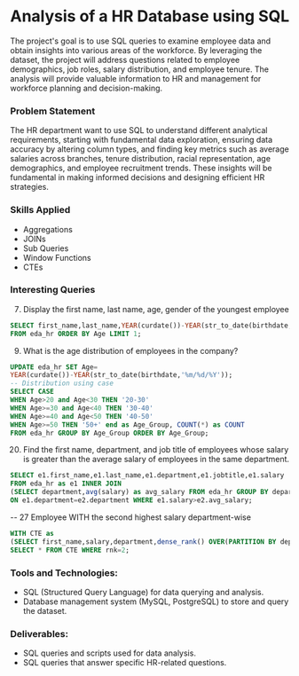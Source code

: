 # Analysis of a HR Database using SQL
The project's goal is to use SQL queries to examine employee data and obtain insights into various areas of the workforce. By leveraging the dataset, the project will address questions related to employee demographics, job roles, salary distribution, and employee tenure. The analysis will provide valuable information to HR and management for workforce planning and decision-making.

### Problem Statement
The HR department want to use SQL to understand different analytical requirements, starting with fundamental data exploration, ensuring data accuracy by altering column types, and finding key metrics such as average salaries across branches, tenure distribution, racial representation, age demographics, and employee recruitment trends. These insights will be fundamental in making informed decisions and designing efficient HR strategies.

### Skills Applied
- Aggregations
- JOINs
- Sub Queries
- Window Functions
- CTEs

### Interesting Queries
7. Display the first name, last name, age, gender of the youngest employee
```sql
SELECT first_name,last_name,YEAR(curdate())-YEAR(str_to_date(birthdate,'%m/%d/%Y')) as Age, gender
FROM eda_hr ORDER BY Age LIMIT 1;
```
9. What is the age distribution of employees in the company?

```sql
UPDATE eda_hr SET Age=
YEAR(curdate())-YEAR(str_to_date(birthdate,'%m/%d/%Y'));
-- Distribution using case
SELECT CASE
WHEN Age>20 and Age<30 THEN '20-30'
WHEN Age>=30 and Age<40 THEN '30-40'
WHEN Age>=40 and Age<50 THEN '40-50'
WHEN Age>=50 THEN '50+' end as Age_Group, COUNT(*) as COUNT
FROM eda_hr GROUP BY Age_Group ORDER BY Age_Group;
```
20. Find the first name, department, and job title of employees whose salary is greater than the average salary of employees in the same department.
```sql
SELECT e1.first_name,e1.last_name,e1.department,e1.jobtitle,e1.salary
FROM eda_hr as e1 INNER JOIN
(SELECT department,avg(salary) as avg_salary FROM eda_hr GROUP BY department) as e2
ON e1.department=e2.department WHERE e1.salary>e2.avg_salary;
```
-- 27 Employee WITH the second highest salary department-wise
```sql
WITH CTE as
(SELECT first_name,salary,department,dense_rank() OVER(PARTITION BY department ORDER BY salary) as rnk FROM eda_hr)
SELECT * FROM CTE WHERE rnk=2;
```
### Tools and Technologies:
* SQL (Structured Query Language) for data querying and analysis.
* Database management system (MySQL, PostgreSQL) to store and query the dataset.

### Deliverables:
* SQL queries and scripts used for data analysis.
* SQL queries that answer specific HR-related questions.
